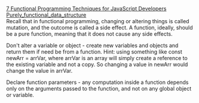 [7 Functional Programming Techniques for JavaScript Developers](https://www.syncfusion.com/blogs/post/7-functional-programming-techniques-for-javascript-developers.aspx)  
[Purely_functional_data_structure](https://en.wikipedia.org/wiki/Purely_functional_data_structure)  
Recall that in functional programming, changing or altering things is called mutation, and the outcome is called a side effect. A function, ideally, should be a pure function, meaning that it does not cause any side effects.






Don't alter a variable or object - create new variables and objects and return them if need be from a function. Hint: using something like const newArr = arrVar, where arrVar is an array will simply create a reference to the existing variable and not a copy. So changing a value in newArr would change the value in arrVar.

Declare function parameters - any computation inside a function depends only on the arguments passed to the function, and not on any global object or variable.
